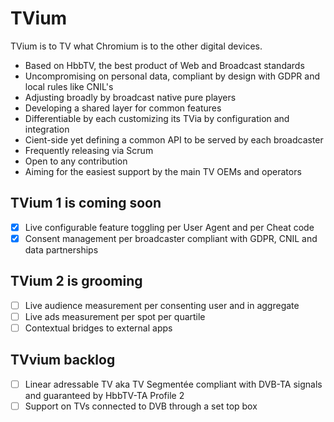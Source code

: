 # TVium
TVium is to TV what Chromium is to the other digital devices. 
* Based on HbbTV, the best product of Web and Broadcast standards 
* Uncompromising on personal data, compliant by design with GDPR and local rules like CNIL's 
* Adjusting broadly by broadcast native pure players
* Developing a shared layer for common features
* Differentiable by each customizing its TVia by configuration and integration
* Cient-side yet defining a common API to be served by each broadcaster
* Frequently releasing via Scrum
* Open to any contribution 
* Aiming for the easiest support by the main TV OEMs and operators

## TVium 1 is coming soon 
- [x] Live configurable feature toggling per User Agent and per Cheat code
- [x] Consent management per broadcaster compliant with GDPR, CNIL and data partnerships 

## TVium 2 is grooming
- [ ] Live audience measurement per consenting user and in aggregate
- [ ] Live ads measurement per spot per quartile  
- [ ] Contextual bridges to external apps

## TVvium backlog
- [ ] Linear adressable TV aka TV Segmentée compliant with DVB-TA signals and guaranteed by HbbTV-TA Profile 2
- [ ] Support on TVs connected to DVB through a set top box  
